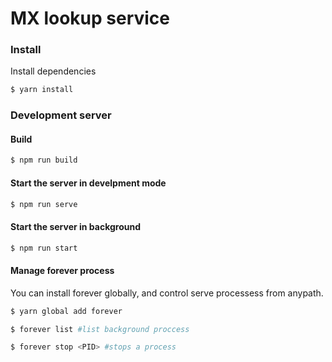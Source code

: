 # MX lookup service

### Install

Install dependencies
```bash
$ yarn install
```

### Development server

#### Build
```bash
$ npm run build
```

#### Start the server in develpment mode
```bash
$ npm run serve
```

#### Start the server in background
```bash
$ npm run start
```

#### Manage forever process
You can install forever globally, and control serve processess from anypath.

```bash
$ yarn global add forever
```
```bash
$ forever list #list background proccess
```
```bash
$ forever stop <PID> #stops a process
```